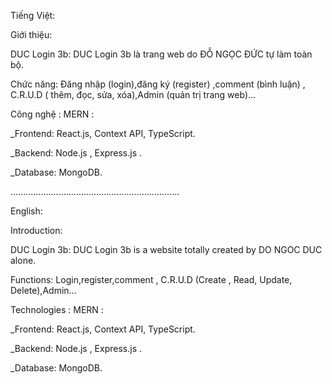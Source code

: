 Tiếng Việt:

Giới thiệu:

DUC Login 3b: DUC Login 3b là trang web do ĐỖ NGỌC ĐỨC tự làm toàn bộ.

Chức năng: Đăng nhập (login),đăng ký (register) ,comment (bình luận) ,
C.R.U.D ( thêm, đọc, sửa, xóa),Admin (quản trị trang web)...

Công nghệ : MERN :

\_Frontend: React.js, Context API, TypeScript.

\_Backend: Node.js , Express.js .

\_Database: MongoDB.

...................................................................

English:

Introduction:

DUC Login 3b: DUC Login 3b is a website totally created by DO NGOC DUC alone.

Functions: Login,register,comment , C.R.U.D (Create , Read, Update, Delete),Admin...

Technologies : MERN :

\_Frontend: React.js, Context API, TypeScript.

\_Backend: Node.js , Express.js .

\_Database: MongoDB.
